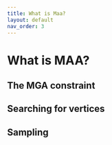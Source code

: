 ```yaml
---
title: What is Maa?
layout: default
nav_order: 3
---
```


# What is MAA?

## The MGA constraint

## Searching for vertices

## Sampling
